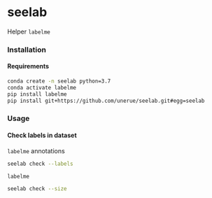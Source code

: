 # seelab

Helper `labelme`

### Installation

#### Requirements

```bash
conda create -n seelab python=3.7
conda activate labelme
pip install labelme
pip install git+https://github.com/unerue/seelab.git#egg=seelab
```

### Usage
#### Check labels in dataset

`labelme` annotations

```bash
seelab check --labels
```

`labelme`

```bash
seelab check --size
```